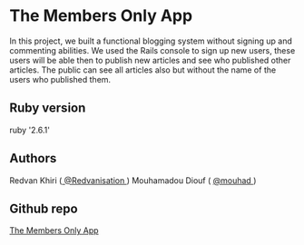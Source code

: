 # The Members Only App

In this project, we built a functional blogging system without signing up and commenting abilities.
We used the Rails console to sign up new users, these users will be able then to publish new articles and see who published other articles.
The public can see all articles also but without the name of the users who published them.


## Ruby version 

ruby '2.6.1'


## Authors

Redvan Khiri (<a href="https://github.com/Redvanisation" target="_blank"> @Redvanisation </a>)
Mouhamadou Diouf ( <a href="https://github.com/MouhaDiouf" target="_blank"> @mouhad </a>)


## Github repo 

<a href="https://github.com/Redvanisation/members-only"> The Members Only App </a>
